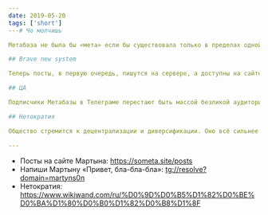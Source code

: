 ```yaml
---
date: 2019-05-20
tags: ['short']
---# Чо молчишь

Метабаза не была бы «мета» если бы существовала только в пределах одной платформы. Речь про Телеграм. Именно поэтому Мартын делает систему, с помощью которой Метабаза будeт доступнa более широкой аудитории.

## Brave new system

Теперь посты, в первую очередь, пишутся на сервере, а доступны на сайте. Затем попадают в Телеграм, а после и на другие платформы. Это расширяет возможности по развитию Метабазы. Ценой стали время, внимание и молчание.

## ЦА

Подписчики Метабазы в Телеграме перестают быть массой безликой аудитории, которую надо расширять. Теперь для Мартына это добровольно заинтересованные люди, каждого из которых он хотел бы знать лично. Происходит смещение внимания с продвижения в массы на внутренние связи и процесс. От количества к качеству, иначе говоря.

## Нетократия

Общество стремится к децентрализации и диверсификации. Оно всё сильнее дробится. Формируются многочисленные и плотные микросообщества с уникальными интересами. Это близко к идее о Нетократии — формe управления обществом будущего, со своими социальными классами.

---
```


- Посты на сайте Мартына: https://someta.site/posts
- Напиши Мартыну «Привет, бла-бла-бла»: <tg://resolve?domain=martyns0n>
- Нетократия: https://www.wikiwand.com/ru/%D0%9D%D0%B5%D1%82%D0%BE%D0%BA%D1%80%D0%B0%D1%82%D0%B8%D1%8F
